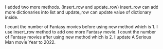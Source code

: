 I added two more methods. (insert_row and update_row)
insert_row can add more dictionaries into list and update_row can update value of dictionary inside.

I count the number of Fantasy movies before using new method which is 1.
I use insert_row method to add one more Fantasy movie.
I count the number of Fantasy movies after using new method which is 2.
I update A Serious Man movie Year to 2022.
